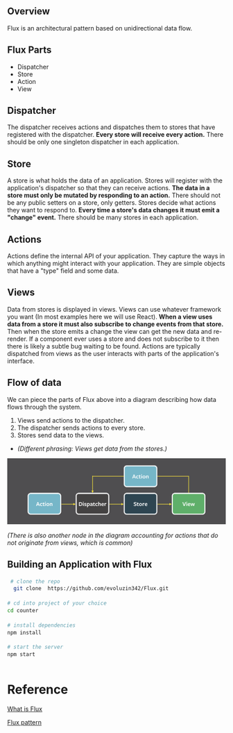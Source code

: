 
## Overview

Flux is an architectural pattern based on unidirectional data flow.

## Flux Parts

- Dispatcher
- Store
- Action
- View

## Dispatcher

The dispatcher receives actions and dispatches them to stores that have
registered with the dispatcher. **Every store will receive every action.**
There should be only one singleton dispatcher in each application.



## Store

A store is what holds the data of an application. Stores will register
with the application's dispatcher so that they can receive actions. **The
data in a store must only be mutated by responding to an action.** There
should not be any public setters on a store, only getters. Stores decide
what actions they want to respond to. **Every time a store's data changes it
must emit a "change" event.** There should be many stores in each
application.



## Actions

Actions define the internal API of your application. They capture the ways
in which anything might interact with your application. They are simple
objects that have a "type" field and some data.

 

## Views

Data from stores is displayed in views. Views can use whatever framework
you want (In most examples here we will use React). **When a view uses data
from a store it must also subscribe to change events from that store.** Then
when the store emits a change the view can get the new data and re-render.
If a component ever uses a store and does not subscribe to it then there
is likely a subtle bug waiting to be found. Actions are typically dispatched
from views as the user interacts with parts of the application's interface.




   
## Flow of data

We can piece the parts of Flux above into a diagram describing how data flows
through the system.

1. Views send actions to the dispatcher.
2. The dispatcher sends actions to every store.
3. Stores send data to the views.
  - _(Different phrasing: Views get data from the stores.)_

![Data flow within Flux application](./counter/flux-simple-f8-diagram-with-client-action-1300w.png)

_(There is also another node in the diagram accounting for actions that do not
originate from views, which is common)_


## Building an Application with Flux

```bash
 # clone the repo
  git clone  https://github.com/evoluzin342/Flux.git

# cd into project of your choice
cd counter

# install dependencies
npm install

# start the server
npm start
    
```
 

# Reference

[What is Flux](http://fluxxor.com/what-is-flux.html)

[Flux pattern](https://softwareengineering.stackexchange.com/questions/295119/understanding-flux-pattern)
 




